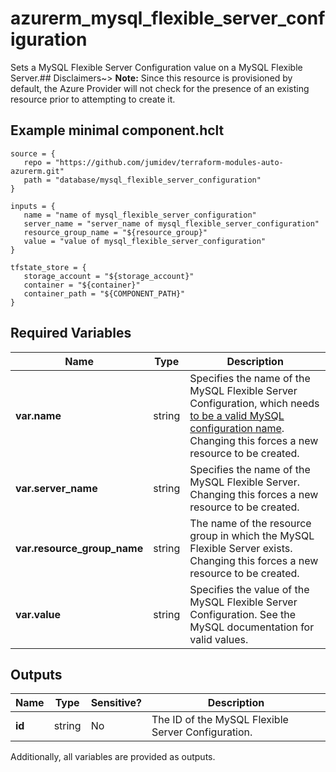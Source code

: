 # azurerm_mysql_flexible_server_configuration

Sets a MySQL Flexible Server Configuration value on a MySQL Flexible Server.## Disclaimers~> **Note:** Since this resource is provisioned by default, the Azure Provider will not check for the presence of an existing resource prior to attempting to create it.

## Example minimal component.hclt

```hcl
source = {
   repo = "https://github.com/jumidev/terraform-modules-auto-azurerm.git" 
   path = "database/mysql_flexible_server_configuration" 
}

inputs = {
   name = "name of mysql_flexible_server_configuration" 
   server_name = "server_name of mysql_flexible_server_configuration" 
   resource_group_name = "${resource_group}" 
   value = "value of mysql_flexible_server_configuration" 
}

tfstate_store = {
   storage_account = "${storage_account}" 
   container = "${container}" 
   container_path = "${COMPONENT_PATH}" 
}

```

## Required Variables

| Name | Type |  Description |
| ---- | --------- |  ----------- |
| **var.name** | string |  Specifies the name of the MySQL Flexible Server Configuration, which needs [to be a valid MySQL configuration name](https://dev.mysql.com/doc/refman/5.7/en/server-configuration.html). Changing this forces a new resource to be created. | 
| **var.server_name** | string |  Specifies the name of the MySQL Flexible Server. Changing this forces a new resource to be created. | 
| **var.resource_group_name** | string |  The name of the resource group in which the MySQL Flexible Server exists. Changing this forces a new resource to be created. | 
| **var.value** | string |  Specifies the value of the MySQL Flexible Server Configuration. See the MySQL documentation for valid values. | 



## Outputs

| Name | Type | Sensitive? | Description |
| ---- | ---- | --------- | --------- |
| **id** | string | No  | The ID of the MySQL Flexible Server Configuration. | 

Additionally, all variables are provided as outputs.
